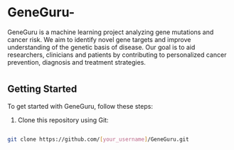 # GeneGuru-
GeneGuru is a machine learning project analyzing gene mutations and cancer risk. We aim to identify novel gene targets and improve understanding of the genetic basis of disease. Our goal is to aid researchers, clinicians and patients by contributing to personalized cancer prevention, diagnosis and treatment strategies.
#
## Getting Started
To get started with GeneGuru, follow these steps:

1. Clone this repository using Git:
```bash

git clone https://github.com/[your_username]/GeneGuru.git


